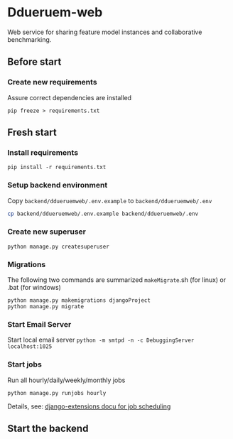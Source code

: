 # Ddueruem-web
Web service for sharing feature model instances and collaborative benchmarking.

## Before start
### Create new requirements
Assure correct dependencies are installed

`pip freeze > requirements.txt`

## Fresh start

### Install requirements
`pip install -r requirements.txt`

### Setup backend environment
Copy `backend/ddueruemweb/.env.example` to `backend/ddueruemweb/.env`
```bash
cp backend/ddueruemweb/.env.example backend/ddueruemweb/.env
```

### Create new superuser
`python manage.py createsuperuser`

### Migrations
The following two commands are summarized `makeMigrate`.sh (for linux) or .bat (for windows)
```
python manage.py makemigrations djangoProject
python manage.py migrate
```
### Start Email Server
Start local email server
`python -m smtpd -n -c DebuggingServer localhost:1025`

### Start jobs
 Run all hourly/daily/weekly/monthly jobs
```
python manage.py runjobs hourly
```
Details, see: [django-extensions docu for job scheduling](https://django-extensions.readthedocs.io/en/latest/jobs_scheduling.html#create-a-job)

## Start the backend


